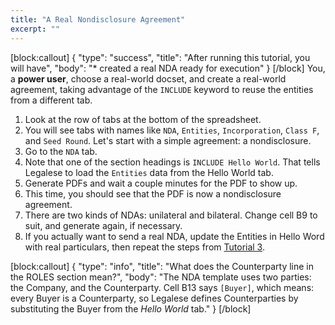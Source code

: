```yaml
---
title: "A Real Nondisclosure Agreement"
excerpt: ""
---
```

[block:callout]
{
  "type": "success",
  "title": "After running this tutorial, you will have",
  "body": "* created a real NDA ready for execution"
}
[/block]
You, a **power user**, choose a real-world docset, and create a real-world agreement, taking advantage of the `INCLUDE` keyword to reuse the entities from a different tab.

1. Look at the row of tabs at the bottom of the spreadsheet.
2. You will see tabs with names like `NDA`, `Entities`, `Incorporation`, `Class F`, and `Seed Round`.
Let's start with a simple agreement: a nondisclosure.
3. Go to the `NDA` tab.
4. Note that one of the section headings is `INCLUDE Hello World`. That tells Legalese to load the `Entities` data from the Hello World tab.
5. Generate PDFs and wait a couple minutes for the PDF to show up.
6. This time, you should see that the PDF is now a nondisclosure agreement.
7. There are two kinds of NDAs: unilateral and bilateral. Change cell B9 to suit, and generate again, if necessary.
8. If you actually want to send a real NDA, update the Entities in Hello Word with real particulars, then repeat the steps from [Tutorial 3](doc:tutorial-3-send-for-signature).



[block:callout]
{
  "type": "info",
  "title": "What does the Counterparty line in the ROLES section mean?",
  "body": "The NDA template uses two parties: the Company, and the Counterparty. Cell B13 says `[Buyer]`, which means: every Buyer is a Counterparty, so Legalese defines Counterparties by substituting the Buyer from the _Hello World_ tab."
}
[/block]